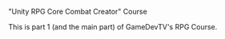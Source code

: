 "Unity RPG Core Combat Creator" Course 

This is part 1 (and the main part) of GameDevTV's RPG Course.
